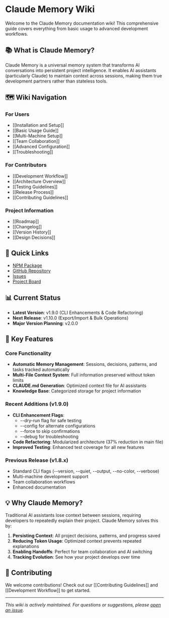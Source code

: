 # Claude Memory Wiki

Welcome to the Claude Memory documentation wiki! This comprehensive guide covers everything from basic usage to advanced development workflows.

## 📚 What is Claude Memory?

Claude Memory is a universal memory system that transforms AI conversations into persistent project intelligence. It enables AI assistants (particularly Claude) to maintain context across sessions, making them true development partners rather than stateless tools.

## 🗺️ Wiki Navigation

### For Users
- [[Installation and Setup]]
- [[Basic Usage Guide]]
- [[Multi-Machine Setup]]
- [[Team Collaboration]]
- [[Advanced Configuration]]
- [[Troubleshooting]]

### For Contributors
- [[Development Workflow]]
- [[Architecture Overview]]
- [[Testing Guidelines]]
- [[Release Process]]
- [[Contributing Guidelines]]

### Project Information
- [[Roadmap]]
- [[Changelog]]
- [[Version History]]
- [[Design Decisions]]

## 🚀 Quick Links

- [NPM Package](https://www.npmjs.com/package/claude-memory)
- [GitHub Repository](https://github.com/robwhite4/claude-memory)
- [Issues](https://github.com/robwhite4/claude-memory/issues)
- [Project Board](https://github.com/users/robwhite4/projects/1)

## 📊 Current Status

- **Latest Version**: v1.9.0 (CLI Enhancements & Code Refactoring)
- **Next Release**: v1.10.0 (Export/Import & Bulk Operations)
- **Major Version Planning**: v2.0.0

## 🎯 Key Features

### Core Functionality
- **Automatic Memory Management**: Sessions, decisions, patterns, and tasks tracked automatically
- **Multi-File Context System**: Full information preserved without token limits
- **CLAUDE.md Generation**: Optimized context file for AI assistants
- **Knowledge Base**: Categorized storage for project information

### Recent Additions (v1.9.0)
- **CLI Enhancement Flags**:
  - --dry-run flag for safe testing
  - --config for alternate configurations
  - --force to skip confirmations
  - --debug for troubleshooting
- **Code Refactoring**: Modularized architecture (37% reduction in main file)
- **Improved Testing**: Enhanced test coverage for all new features

### Previous Release (v1.8.x)
- Standard CLI flags (--version, --quiet, --output, --no-color, --verbose)
- Multi-machine development support
- Team collaboration workflows
- Enhanced documentation

## 💡 Why Claude Memory?

Traditional AI assistants lose context between sessions, requiring developers to repeatedly explain their project. Claude Memory solves this by:

1. **Persisting Context**: All project decisions, patterns, and progress saved
2. **Reducing Token Usage**: Optimized context prevents repeated explanations
3. **Enabling Handoffs**: Perfect for team collaboration and AI switching
4. **Tracking Evolution**: See how your project develops over time

## 🤝 Contributing

We welcome contributions! Check out our [[Contributing Guidelines]] and [[Development Workflow]] to get started.

---

*This wiki is actively maintained. For questions or suggestions, please [open an issue](https://github.com/robwhite4/claude-memory/issues/new).*